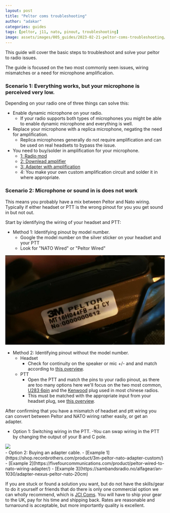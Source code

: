 ```yaml
---
layout: post
title: "Peltor coms troubleshooting"
author: "adakar"
categories: guides
tags: [peltor, j11, nato, pinout, troubleshooting]
image: assets/images/005_guides/2023-02-21-peltor-coms-troubleshooting/heading.png
---
```


This guide will cover the basic steps to troubleshoot and solve your peltor to radio issues. 

The guide is focused on the two most commonly seen issues, wiring mismatches or a need for microphone amplification. 



### Scenario 1: Everything works, but your microphone is perceived very low.
Depending on your radio one of three things can solve this:
- Enable dynamic microphone on your radio.
	- If your radio supports both types of microphones you might be able to enable dynamic microphone and everything is well.
- Replace your microphone with a replica microphone, negating the need for amplification.
	- Replica microphones generally do not require amplification and can be used on real headsets to bypass the issue.
- You need to buy/solder in amplification for your microphone.
    -  [1: Radio mod](http://www.px-airsoft.com/showroom/model/T0002/templateProductDetails.do?webId=1213907847691&editCurrentLanguage=1213907847692&module=SearchProduct&keyWords=amp&currentPage=1&ParentId=1324666353492015337&productId=1387478681544002075)
    -  [2: Downlead amplifier](http://www.px-airsoft.com/showroom/model/T0002/templateProductDetails.do?webId=1213907847691&editCurrentLanguage=1213907847692&module=SearchProduct&keyWords=amp&currentPage=1&ParentId=1324666353492015337&productId=1429033561572000266)
	-  [3: Adapter with amplification](http://www.px-airsoft.com/showroom/model/T0002/templateProductDetails.do?webId=1213907847691&editCurrentLanguage=1213907847692&module=SearchProduct&keyWords=Amplify+&currentPage=1&ParentId=1324666353492015337&productId=1429033811734000292)
	- 4: You make your own custom amplification circuit and solder it in where appropriate.


### Scenario 2: Microphone or sound in is does not work
This means you probably have a mix between Peltor and Nato wiring. Typically if either headset or PTT is the wrong pinout for you you get sound in but not out. 

Start by identifying the wiring of your headset and PTT:
- Method 1: Identifying pinout by model number.
	- Google the model number on the silver sticker on your headset and your PTT
	- Look for "NATO Wired" or "Peltor Wired"
<div class="image-thumbnail">
	<a href="/assets/images/005_guides/2023-02-21-peltor-coms-troubleshooting/headset.jpg">
		<img src="/assets/images/005_guides/2023-02-21-peltor-coms-troubleshooting/headset.jpg" width="640"/>
		<div class="image-thumbnail-centered"><i class="fa-solid fa-magnifying-glass"></i></div>
	</a>
</div>

- Method 2: Identifying pinout without the model number.
	- Headset
		- Check for continuity on the speaker or mic +/- and and match according to [this overview](https://airsoftnorge.com/Peltor-J11-4pin/).
	- PTT
		- Open the PTT and match the pins to your radio pinout, as there are too many options here we'll focus on the two most common, [U283 6pin](https://airsoftnorge.com/6pinout/) and the [Kenwood](https://airsoftnorge.com/kenwood-pinout/) plug used in most chinese radios.
		- This must be matched with the appropriate input from your headset plug, see [this overview](https://airsoftnorge.com/Peltor-J11-4pin/).

After confirming that you have a mismatch of headset and ptt wiring you can convert between Peltor and NATO wiring rather easily, or get an adapter.
- Option 1: Switching wiring in the PTT.
	 -You can swap wiring in the PTT by changing the output of your B and C pole. 
<div class="image-thumbnail">
	<a href="/assets/images/005_guides/2023-02-21-peltor-coms-troubleshooting/ptt.png">
		<img src="/assets/images/005_guides/2023-02-21-peltor-coms-troubleshooting/ptt.png" width="640"/>
		<div class="image-thumbnail-centered"><i class="fa-solid fa-magnifying-glass"></i></div>
	</a>
</div>
- Option 2: Buying an adapter cable.
	- [Example 1](https://shop.reconbrothers.com/product/3m-peltor-nato-adapter-custom/)
	- [Example 2](https://fivefourcommunications.com/product/peltor-wired-to-nato-wiring-adapter/)
	- [Example 3](https://sambandsradio.no/alfagear/an-1030/adapter-nexus-peltor-nato-20cm)

If you are stuck or found a solution you want, but do not have the skills/gear to do it yourself or friends that do there is only one commercial option we can wholly recommend, which is [JCI Coms](https://www.facebook.com/profile.php?id=100040638679937). 
You will have to ship your gear to the UK, pay for his time and shipping back. Rates are reasonable and turnaround is acceptable, but more importantly quality is excellent. 
